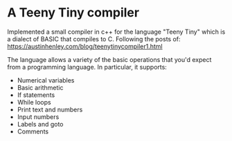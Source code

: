 # A Teeny Tiny compiler

Implemented a small compiler in c++ for the language "Teeny Tiny" which is a dialect of BASIC that compiles to C. 
Following the posts of: https://austinhenley.com/blog/teenytinycompiler1.html

The language allows a variety of the basic operations that you'd expect from a programming language. In particular, it supports:

- Numerical variables
- Basic arithmetic
- If statements
- While loops
- Print text and numbers
- Input numbers
- Labels and goto
- Comments

